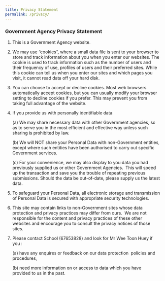 ```yaml
---
title: Privacy Statement
permalink: /privacy/
---
```

### **Government Agency Privacy Statement**

1.  This is a Government Agency website.

2.  We may use “cookies”, where a small data file is sent to your browser to store and track information about you when you enter our websites. The cookie is used to track information such as the number of users and their frequency of use, profiles of users and their preferred sites. While this cookie can tell us when you enter our sites and which pages you visit, it cannot read data off your hard disk.

3.  You can choose to accept or decline cookies. Most web browsers automatically accept cookies, but you can usually modify your browser setting to decline cookies if you prefer. This may prevent you from taking full advantage of the website.

4.  If you provide us with personally identifiable data
	
	(a)  We may share necessary data with other Government agencies, so as to serve you in the most efficient and effective way unless such sharing is prohibited by law.
	
	(b)  We will NOT share your Personal Data with non-Government entities, except where such entities have been authorised to carry out specific Government services.
	
	(c) For your convenience, we may also display to you data you had previously supplied us or other Government Agencies.  This will speed up the transaction and save you the trouble of repeating previous submissions. Should the data be out-of-date, please supply us the latest data.

5.  To safeguard your Personal Data, all electronic storage and transmission of Personal Data is secured with appropriate security technologies.

6.  This site may contain links to non-Government sites whose data protection and privacy practices may differ from ours.  We are not responsible for the content and privacy practices of these other websites and encourage you to consult the privacy notices of those sites.

7.  Please contact School (67653828) and look for Mr Wee Toon Huey if you :
	
	(a) have any enquires or feedback on our data protection  policies and procedures,
	
	(b) need more information on or access to data which you have provided to us in the past.